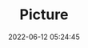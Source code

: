 ---
weight: 1
images:
- /images/edited/6.jpeg
title: Picture
date: 2022-06-12 05:24:45
tags: [luminarneo,work,ilce7m3]
---